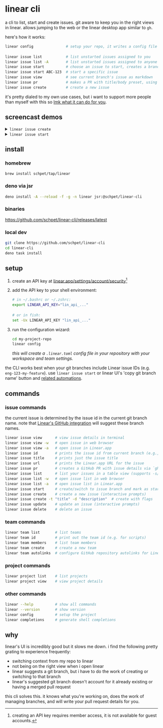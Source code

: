 # linear cli

a cli to list, start and create issues. git aware to keep you in the right views in linear. allows jumping to the web or the linear desktop app similar to `gh`.

here's how it works:

```bash
linear config               # setup your repo, it writes a config file

linear issue list           # list unstarted issues assigned to you
linear issue list -A        # list unstarted issues assigned to anyone
linear issue start          # choose an issue to start, creates a branch
linear issue start ABC-123  # start a specific issue
linear issue view           # see current branch's issue as markdown
linear issue pr             # makes a PR with title/body preset, using gh cli
linear issue create         # create a new issue
```

it's pretty dialed to my own use cases, but i want to support more people than myself with this so [lmk what it can do for you](https://github.com/schpet/linear-cli/issues/).

## screencast demos

<details>
<summary><code>linear issue create</code></summary>

<img width="600" src="docs/cast-issue-create.svg?1" alt="screencast showing the linear issue create command, interactively adding issue details">

</details>

<details>
<summary><code>linear issue start</code></summary>

<img width="600" src="docs/cast-issue-start.svg?1" alt="screencast showing the linear issue start command, interactively choosing an issue to start">

</details>

## install

### homebrew

```
brew install schpet/tap/linear
```

### deno via jsr

```bash
deno install -A --reload -f -g -n linear jsr:@schpet/linear-cli
```

### binaries

https://github.com/schpet/linear-cli/releases/latest

### local dev

```bash
git clone https://github.com/schpet/linear-cli
cd linear-cli
deno task install
```

## setup

1. create an API key at [linear.app/settings/account/security](https://linear.app/settings/account/security)[^1]

2. add the API key to your shell environment:

   ```sh
   # in ~/.bashrc or ~/.zshrc:
   export LINEAR_API_KEY="lin_api_..."

   # or in fish:
   set -Ux LINEAR_API_KEY "lin_api_..."
   ```

3. run the configuration wizard:

   ```sh
   cd my-project-repo
   linear config
   ```

   _this will create a `.linear.toml` config file in your repository with your workspace and team settings._

the CLI works best when your git branches include Linear issue IDs (e.g. `eng-123-my-feature`). use `linear issue start` or linear UI's 'copy git branch name' button and [related automations](https://linear.app/docs/account-preferences#git-related-automations).

## commands

### issue commands

the current issue is determined by the issue id in the current git branch name. note that [Linear's GitHub integration](https://linear.app/docs/github#branch-format) will suggest these branch names.

```bash
linear issue view      # view issue details in terminal
linear issue view -w   # open issue in web browser
linear issue view -a   # open issue in Linear.app
linear issue id        # prints the issue id from current branch (e.g., "ENG-123")
linear issue title     # prints just the issue title
linear issue url       # prints the Linear.app URL for the issue
linear issue pr        # creates a GitHub PR with issue details via `gh pr create`
linear issue list      # list your issues in a table view (supports -s/--state and --sort)
linear issue list -w   # open issue list in web browser
linear issue list -a   # open issue list in Linear.app
linear issue start     # create/switch to issue branch and mark as started
linear issue create    # create a new issue (interactive prompts)
linear issue create -t "title" -d "description"  # create with flags
linear issue update    # update an issue (interactive prompts)
linear issue delete    # delete an issue
```

### team commands

```bash
linear team list       # list teams
linear team id         # print out the team id (e.g. for scripts)
linear team members    # list team members
linear team create     # create a new team
linear team autolinks  # configure GitHub repository autolinks for Linear issues
```

### project commands

```bash
linear project list    # list projects
linear project view    # view project details
```

### other commands

```bash
linear --help          # show all commands
linear --version       # show version
linear config          # setup the project
linear completions     # generate shell completions
```

## why

linear's UI is incredibly good but it slows me down. i find the following pretty grating to experience frequently:

- switching context from my repo to linear
- not being on the right view when i open linear
- linear suggests a git branch, but i have to do the work of creating or switching to that branch
- linear's suggested git branch doesn't account for it already existing or having a merged pull request

this cli solves this. it knows what you're working on, does the work of managing branches, and will write your pull request details for you.

[^1]: creating an API key requires member access, it is not available for guest accounts.
